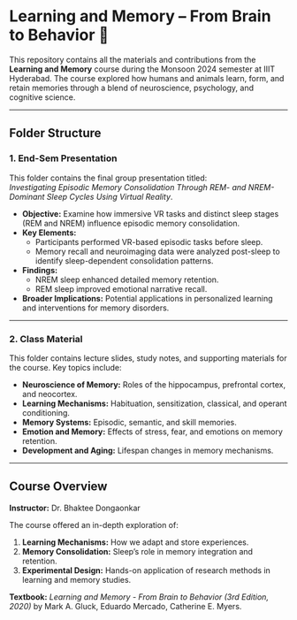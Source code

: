 

# Learning and Memory – From Brain to Behavior 🧠

This repository contains all the materials and contributions from the **Learning and Memory** course during the Monsoon 2024 semester at IIIT Hyderabad. The course explored how humans and animals learn, form, and retain memories through a blend of neuroscience, psychology, and cognitive science.

---

## **Folder Structure**

### **1. End-Sem Presentation**
This folder contains the final group presentation titled:  
*Investigating Episodic Memory Consolidation Through REM- and NREM-Dominant Sleep Cycles Using Virtual Reality*.  

- **Objective:** Examine how immersive VR tasks and distinct sleep stages (REM and NREM) influence episodic memory consolidation.  
- **Key Elements:**  
  - Participants performed VR-based episodic tasks before sleep.  
  - Memory recall and neuroimaging data were analyzed post-sleep to identify sleep-dependent consolidation patterns.  
- **Findings:**  
  - NREM sleep enhanced detailed memory retention.  
  - REM sleep improved emotional narrative recall.  
- **Broader Implications:** Potential applications in personalized learning and interventions for memory disorders.  

---

### **2. Class Material**
This folder contains lecture slides, study notes, and supporting materials for the course. Key topics include:
- **Neuroscience of Memory:** Roles of the hippocampus, prefrontal cortex, and neocortex.  
- **Learning Mechanisms:** Habituation, sensitization, classical, and operant conditioning.  
- **Memory Systems:** Episodic, semantic, and skill memories.  
- **Emotion and Memory:** Effects of stress, fear, and emotions on memory retention.  
- **Development and Aging:** Lifespan changes in memory mechanisms.  

---

## **Course Overview**

**Instructor:** Dr. Bhaktee Dongaonkar  

The course offered an in-depth exploration of:
1. **Learning Mechanisms:** How we adapt and store experiences.  
2. **Memory Consolidation:** Sleep’s role in memory integration and retention.  
3. **Experimental Design:** Hands-on application of research methods in learning and memory studies.  

**Textbook:** *Learning and Memory - From Brain to Behavior (3rd Edition, 2020)* by Mark A. Gluck, Eduardo Mercado, Catherine E. Myers.  


